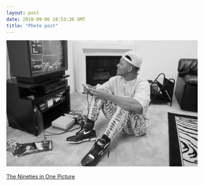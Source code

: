 ```yaml
---
layout: post
date: 2010-09-06 18:53:36 GMT
title: "Photo post"
---
```

![travisj](/images/49b1a1f7fc3e0e586bb89d3ed4d7c5f2cd3420909647903327b973e99191cd30.jpg)

<p><a href="http://www.yourpics2008.com/The_Nineties_in_One_Picture">The Nineties in One Picture</a></p> 